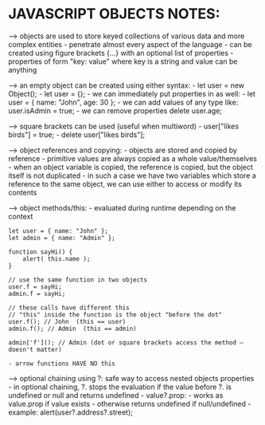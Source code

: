 JAVASCRIPT OBJECTS NOTES:
============================================================================================

--> objects are used to store keyed collections of various data and more complex entities
    - penetrate almost every aspect of the language
    - can be created using figure brackets {...} with an optional list of properties
        - properties of form "key: value" where key is a string and value can be anything

--> an empty object can be created using either syntax:
    - let user = new Object();
    - let user = {};
    - we can immediately put properties in as well:
    - let user = { name: "John", age: 30 };
        - we can add values of any type like:
            user.isAdmin = true;
        - we can remove properties
            delete user.age;
    
--> square brackets can be used (useful when multiword) 
    - user["likes birds"] = true;
    - delete user["likes birds"];

--> object references and copying:
    - objects are stored and copied by reference
    - primitive values are always copied as a whole value/themselves
    - when an object variable is copied, the reference is copied, but the object itself is not duplicated
        - in such a case we have two variables which store a reference to the same object, we can use either to access
        or modify its contents

--> object methods/this:
    - evaluated during runtime depending on the context

    let user = { name: "John" };
    let admin = { name: "Admin" };

    function sayHi() {
        alert( this.name );
    }

    // use the same function in two objects
    user.f = sayHi;
    admin.f = sayHi;

    // these calls have different this
    // "this" inside the function is the object "before the dot"
    user.f(); // John  (this == user)
    admin.f(); // Admin  (this == admin)

    admin['f'](); // Admin (dot or square brackets access the method – doesn't matter)

    - arrow functions HAVE NO this

--> optional chaining using ?: safe way to access nested objects properties
    - in optional chaining, ?. stops the evaluation if the value before ?. is undefined or null and returns undefined
    - value?.prop:
        - works as value.prop if value exists
        - otherwise returns undefined if null/undefined
        - example: alert(user?.address?.street);